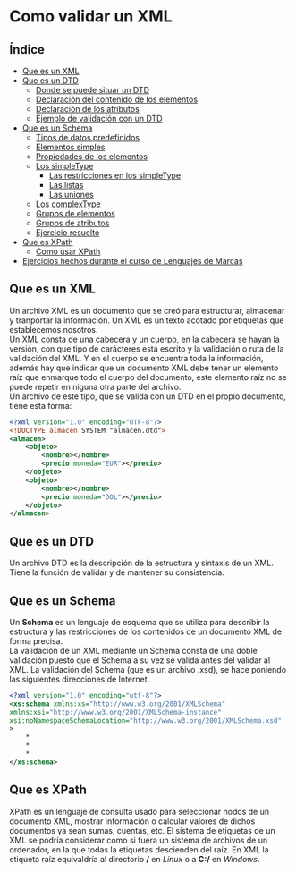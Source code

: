 # Como validar un XML

## Índice
- [Que es un XML](#que-es-un-xml)
- [Que es un DTD](#que-es-un-dtd)
	- [Donde se puede situar un DTD](./DTD.md#donde-se-puede-situar-un-dtd)
	- [Declaración del contenido de los elementos](./DTD.md#declacración-del-contenido-de-los-elementos)
	- [Declaración de los atributos](./DTD.md#declaración-de-atributos)
	- [Ejemplo de validación con un DTD](./DTD.md#ejemplo-de-validación-con-un-dtd)
- [Que es un Schema](./Schemas.md#Que-es-un-Schema)
	- [Tipos de datos predefinidos](./Schemas.md#Tipos-de-datos-predefinidos)
	- [Elementos simples](./Schemas.md#Elementos-simples)
	- [Propiedades de los elementos](./Schemas.md#Propiedades-de-los-elementos)
	- [Los simpleType](./Schemas.md#Los-simpleType)
		- [Las restricciones en los simpleType](./Schemas.md#Las-restricciones-en-los-simpleType)
		- [Las listas](./Schemas.md#Las-listas)
		- [Las uniones](./Schemas.md#Las-uniones)
	- [Los complexType](./Schemas.md#Los-complexType)
	- [Grupos de elementos](./Schemas.md#Grupos-de-elementos)
	- [Grupos de atributos](./Schemas.md#Grupos-de-atributos)
	- [Ejercicio resuelto](./Schemas.md#Ejercicio-resuelto)
- [Que es XPath](#Que-es-XPath)
	- [Como usar XPath](./XPath.md)
- [Ejercicios hechos durante el curso de Lenguajes de Marcas](https://github.com/alexbs01/LenguajesDeMarcas/tree/master/Ejercicios/XML)


## Que es un XML
Un archivo XML es un documento que se creó para estructurar, almacenar y tranportar la información. Un XML es un texto acotado por etiquetas que establecemos nosotros.  
Un XML consta de una cabecera y un cuerpo, en la cabecera se hayan la versión, con que tipo de carácteres está escrito y la validación o ruta de la validación del XML. Y en el cuerpo se encuentra toda la información, además hay que indicar que un documento XML debe tener un elemento raíz que enmarque todo el cuerpo del documento, este elemento raíz no se puede repetir en niguna otra parte del archivo.  
Un archivo de este tipo, que se valida con un DTD en el propio documento, tiene esta forma:  
```xml
<?xml version="1.0" encoding="UTF-8"?>
<!DOCTYPE almacen SYSTEM "almacen.dtd">
<almacen>
	<objeto>
		<nombre></nombre>
		<precio moneda="EUR"></precio>
	</objeto>
	<objeto>
		<nombre></nombre>
		<precio moneda="DOL"></precio>
	</objeto>
</almacen>
```

## Que es un DTD
Un archivo DTD es la descripción de la estructura y sintaxis de un XML. Tiene la función de validar y de mantener su consistencia.  

## Que es un Schema

Un **Schema** es un lenguaje de esquema que se utiliza para describir la estructura y las restricciones de los contenidos de un documento XML de forma precisa.  
La validación de un XML mediante un Schema consta de una doble validación puesto que el Schema a su vez se valida antes del validar al XML. La validación del Schema (que es un archivo .xsd), se hace poniendo las siguientes direcciones de Internet.

```xsd
<?xml version="1.0" encoding="utf-8"?>
<xs:schema xmlns:xs="http://www.w3.org/2001/XMLSchema"
xmlns:xsi="http://www.w3.org/2001/XMLSchema-instance" 
xsi:noNamespaceSchemaLocation="http://www.w3.org/2001/XMLSchema.xsd"
>
	*
	*
	*
</xs:schema>
```

## Que es XPath

XPath es un lenguaje de consulta usado para seleccionar nodos de un documento XML, mostrar información o calcular valores de dichos documentos ya sean sumas, cuentas, etc.
El sistema de etiquetas de un XML se podría considerar como si fuera un sistema de archivos de un ordenador, en la que todas la etiquetas descienden del raíz. En XML la etiqueta raíz equivaldría al directorio **/** en *Linux* o a **C:/** en *Windows*.  

